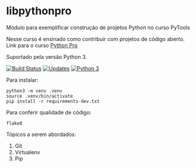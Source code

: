 # libpythonpro
Módulo para exemplificar construção de projetos Python no curso PyTools

Nesse curso é ensinado como contribuir com projetos de código aberto.
Link para o curso [Python Pro](https://www.python.pro.br)

Suportado pela versão Python 3.

[![Build Status](https://travis-ci.com/ajesus92/libpythonpro.svg?branch=main)](https://travis-ci.com/ajesus92/libpythonpro)
[![Updates](https://pyup.io/repos/github/ajesus92/libpythonpro/shield.svg)](https://pyup.io/repos/github/ajesus92/libpythonpro/)
[![Python 3](https://pyup.io/repos/github/ajesus92/libpythonpro/python-3-shield.svg)](https://pyup.io/repos/github/ajesus92/libpythonpro/)

Para instalar:
```console
python3 -m venv .venv
source .venv/bin/activate
pip install -r requirements-dev.txt
```

Para conferir qualidade de código:
```console
flake8
```

Tópicos a serem abordados:
1. Git
2. Virtualenv
3. Pip